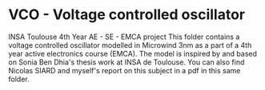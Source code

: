 # VCO - Voltage controlled oscillator
INSA Toulouse 4th Year AE - SE - EMCA project
This folder contains a voltage controlled oscillator modelled in Microwind 3nm as a part of a 4th year active electronics course (EMCA). 
The model is inspired by and based on Sonia Ben Dhia's thesis work at INSA de Toulouse.
You can also find Nicolas SIARD and myself's report on this subject in a pdf in this same folder. 
